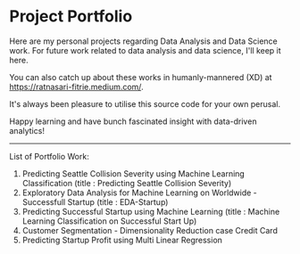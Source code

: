 # Project Portfolio

Here are my personal projects regarding Data Analysis and Data Science work. 
For future work related to data analysis and data science, I'll keep it here. 

You can also catch up about these works in humanly-mannered (XD) at https://ratnasari-fitrie.medium.com/. 

It's always been pleasure to utilise this source code for your own perusal. 

Happy learning and have bunch fascinated insight with data-driven analytics!

---

List of Portfolio Work:
1. Predicting Seattle Collision Severity using Machine Learning Classification (title : Predicting Seattle Collision Severity)
2. Exploratory Data Analysis for Machine Learning on Worldwide - Successfull Startup (title : EDA-Startup)
3. Predicting Successful Startup using Machine Learning (title : Machine Learning Classification on Successful Start Up)
4. Customer Segmentation - Dimensionality Reduction case Credit Card 
5. Predicting Startup Profit using Multi Linear Regression 





